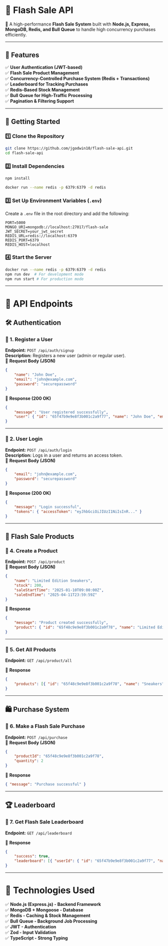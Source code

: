 # **📌 Flash Sale API**

🚀 A high-performance **Flash Sale System** built with **Node.js, Express, MongoDB, Redis, and Bull Queue** to handle high concurrency purchases efficiently.

---

## **📌 Features**

✅ **User Authentication (JWT-based)**  
✅ **Flash Sale Product Management**  
✅ **Concurrency-Controlled Purchase System (Redis + Transactions)**  
✅ **Leaderboard for Tracking Purchases**  
✅ **Redis-Based Stock Management**  
✅ **Bull Queue for High-Traffic Processing**  
✅ **Pagination & Filtering Support**

---

## **🚀 Getting Started**

### **1️⃣ Clone the Repository**

```sh
git clone https://github.com/jgodwin10/flash-sale-api.git
cd flash-sale-api
```

### **2️⃣ Install Dependencies**

```sh
npm install

docker run --name redis -p 6379:6379 -d redis
```

### **3️⃣ Set Up Environment Variables (`.env`)**

Create a `.env` file in the root directory and add the following:

```
PORT=5000
MONGO_URI=mongodb://localhost:27017/flash-sale
JWT_SECRET=your_jwt_secret
REDIS_URL=redis://localhost:6379
REDIS_PORT=6379
REDIS_HOST=localhost
```

### **4️⃣ Start the Server**

```sh
docker run --name redis -p 6379:6379 -d redis
npm run dev  # For development mode
npm run start # For production mode
```

---

# **📌 API Endpoints**

## **🛠 Authentication**

### **🔹 1. Register a User**

**Endpoint:** `POST /api/auth/signup`  
**Description:** Registers a new user (admin or regular user).  
📌 **Request Body (JSON)**

```json
{
	"name": "John Doe",
	"email": "john@example.com",
	"password": "securepassword"
}
```

📌 **Response (200 OK)**

```json
{
	"message": "User registered successfully",
	"user": { "id": "65f47b9e9e8f3b001c2a9f77", "name": "John Doe", "email": "john@example.com" }
}
```

---

### **🔹 2. User Login**

**Endpoint:** `POST /api/auth/login`  
**Description:** Logs in a user and returns an access token.  
📌 **Request Body (JSON)**

```json
{
	"email": "john@example.com",
	"password": "securepassword"
}
```

📌 **Response (200 OK)**

```json
{
	"message": "Login successful",
	"tokens": { "accessToken": "eyJhbGciOiJIUzI1NiIsInR..." }
}
```

---

## **🛒 Flash Sale Products**

### **🔹 4. Create a Product**

**Endpoint:** `POST /api/product`  
📌 **Request Body (JSON)**

```json
{
	"name": "Limited Edition Sneakers",
	"stock": 200,
	"saleStartTime": "2025-01-10T09:00:00Z",
	"saleEndTime": "2025-04-11T23:59:59Z"
}
```

📌 **Response**

```json
{
	"message": "Product created successfully",
	"product": { "id": "65f48c9e9e8f3b001c2a9f78", "name": "Limited Edition Sneakers", "stock": 200 }
}
```

---

### **🔹 5. Get All Products**

**Endpoint:** `GET /api/product/all`

📌 **Response**

```json
{
	"products": [{ "id": "65f48c9e9e8f3b001c2a9f78", "name": "Sneakers", "stock": 200 }]
}
```

---

## **🛍️ Purchase System**

### **🔹 6. Make a Flash Sale Purchase**

**Endpoint:** `POST /api/purchase`  
📌 **Request Body (JSON)**

```json
{
	"productId": "65f48c9e9e8f3b001c2a9f78",
	"quantity": 2
}
```

📌 **Response**

```json
{ "message": "Purchase successful" }
```

---

## **🏆 Leaderboard**

### **🔹 7. Get Flash Sale Leaderboard**

**Endpoint:** `GET /api/leaderboard`

📌 **Response**

```json
{
	"success": true,
	"leaderboard": [{ "userId": { "id": "65f47b9e9e8f3b001c2a9f77", "name": "John Doe" }, "productId": { "id": "65f48c9e9e8f3b001c2a9f78", "name": "Sneakers" }, "quantity": 3 }]
}
```

---

# **📌 Technologies Used**

✅ **Node.js (Express.js) - Backend Framework**  
✅ **MongoDB + Mongoose - Database**  
✅ **Redis - Caching & Stock Management**  
✅ **Bull Queue - Background Job Processing**  
✅ **JWT - Authentication**  
✅ **Zod - Input Validation**  
✅ **TypeScript - Strong Typing**
